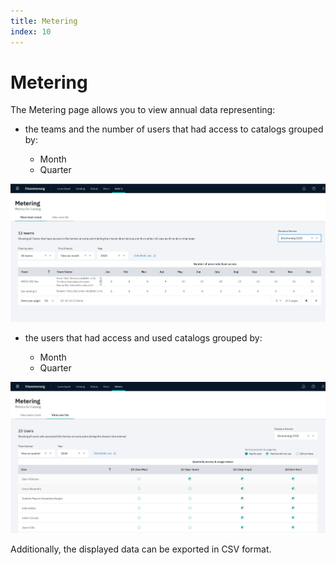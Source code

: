 ```yaml
---
title: Metering
index: 10
---
```


# Metering

The Metering page allows you to view annual data representing:

- the teams and the number of users that had access to catalogs grouped by:

  - Month
  - Quarter
  
![Team Metering](./assets/img/metering/team-metering.png)

- the users that had access and used catalogs grouped by:

  - Month
  - Quarter

![User Metering](./assets/img/metering/user-metering.png)

Additionally, the displayed data can be exported in CSV format.
